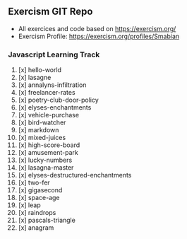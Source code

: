 ## Exercism GIT Repo

* All exercices and code based on https://exercism.org/ 
* Exercism Profile: https://exercism.org/profiles/Smabian 

### Javascript Learning Track

1. [x] hello-world
2. [x] lasagne
3. [x] annalyns-infiltration
4. [x] freelancer-rates
5. [x] poetry-club-door-policy
6. [x] elyses-enchantments
7. [x] vehicle-purchase
8. [x] bird-watcher
9. [x] markdown
10. [x] mixed-juices
11. [x] high-score-board
12. [x] amusement-park
13. [x] lucky-numbers
14. [x] lasagna-master 
15. [x] elyses-destructured-enchantments
16. [x] two-fer
17. [x] gigasecond
18. [x] space-age
19. [x] leap
20. [x] raindrops
21. [x] pascals-triangle
22. [x] anagram
